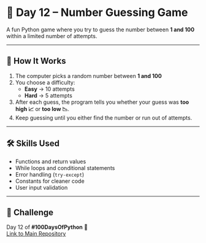# 🎲 Day 12 – Number Guessing Game  

A fun Python game where you try to guess the number between **1 and 100** within a limited number of attempts.  

---

## 🚀 How It Works  
1. The computer picks a random number between **1 and 100**
2. You choose a difficulty:  
   - **Easy** → 10 attempts  
   - **Hard** → 5 attempts  
3. After each guess, the program tells you whether your guess was **too high 📈** or **too low 📉**.  
4. Keep guessing until you either find the number or run out of attempts.  

---

## 🛠 Skills Used  
- Functions and return values  
- While loops and conditional statements  
- Error handling (`try-except`)  
- Constants for cleaner code 
- User input validation  

---

## 📅 Challenge  
Day 12 of **#100DaysOfPython** 🐍  
[Link to Main Repository](https://github.com/chiragdhawan07/100-days-of-python)   
